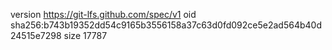 version https://git-lfs.github.com/spec/v1
oid sha256:b743b19352dd54c9165b3556158a37c63d0fd092ce5e2ad564b40d24515e7298
size 17787
